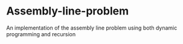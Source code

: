 # Assembly-line-problem
An implementation of the assembly line problem using both dynamic programming and recursion
